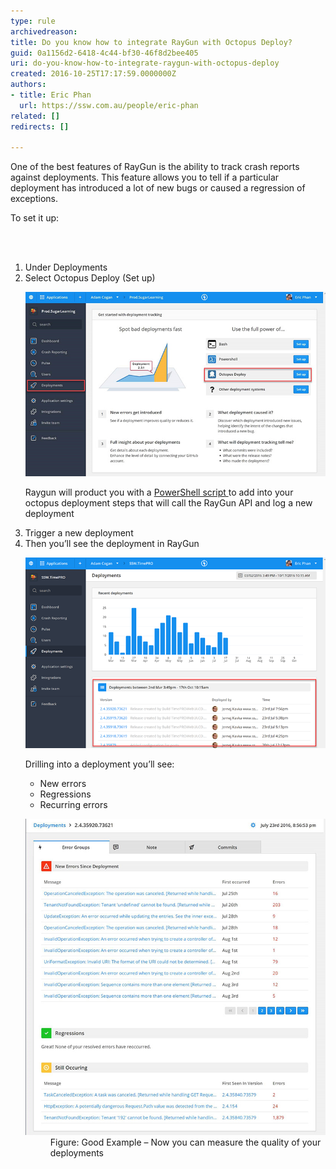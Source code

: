 ```yaml
---
type: rule
archivedreason: 
title: Do you know how to integrate RayGun with Octopus Deploy?
guid: 0a1156d2-6418-4c44-bf30-46f8d2bee405
uri: do-you-know-how-to-integrate-raygun-with-octopus-deploy
created: 2016-10-25T17:17:59.0000000Z
authors:
- title: Eric Phan
  url: https://ssw.com.au/people/eric-phan
related: []
redirects: []

---
```



<p>One of the best features of RayGun is the ability to track crash reports against deployments. This feature allows you to tell if a particular deployment has introduced a lot of new bugs or caused a regression of exceptions. ​<br></p><p>To set it up:​<br></p>
<br><excerpt class='endintro'></excerpt><br>
<ol><li>Under Deployments<br></li><li>Select Octopus Deploy (Set up)<br> 
      <dl class="image"><dt> <img src="raygun-octopus-1.jpg" alt="raygun-octopus-1.jpg" /> </dt></dl><p>Raygun will product you with a <a href="https://raygun.com/docs/deployments/octopus-deploy" target="_blank">PowerShell script </a> to add into your octopus deployment steps that will call the RayGun API and log a new deployment</p></li><li>Trigger a new deployment</li><li>Then you’ll see the deployment in RayGun<br>
   <dl class="image"><dt><img src="raygun-octopus-2.png" alt="raygun-octopus-2.png" /></dt></dl><p>Drilling into a deployment you’ll see:</p><ul><li>New errors</li><li>Regressions</li><li>Recurring errors</li></ul><dl class="goodImage"><dt> <img src="raygun-octopus-3.jpg" alt="raygun-octopus-3.jpg" /> </dt><dd>Figure: Good Example – Now you can measure the quality of your deployments <br></dd> </dl></li></ol>


